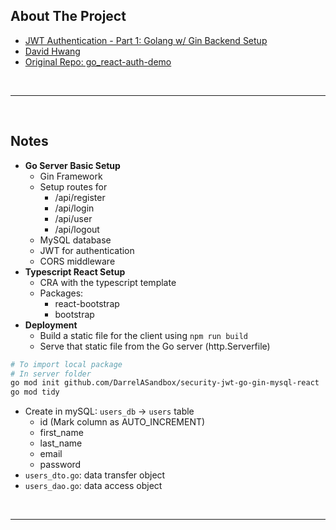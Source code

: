 ## About The Project

- [JWT Authentication - Part 1: Golang w/ Gin Backend Setup](https://www.youtube.com/watch?v=QD2BCikYCyc)
- [David Hwang](https://github.com/dhij)
- [Original Repo: go_react-auth-demo](https://github.com/dhij/go_react-auth-demo)

&nbsp;

---

&nbsp;

## Notes

- **Go Server Basic Setup**
  - Gin Framework
  - Setup routes for
    - /api/register
    - /api/login
    - /api/user
    - /api/logout
  - MySQL database
  - JWT for authentication
  - CORS middleware
- **Typescript React Setup**
  - CRA with the typescript template
  - Packages:
    - react-bootstrap
    - bootstrap
- **Deployment**
  - Build a static file for the client using `npm run build`
  - Serve that static file from the Go server (http.Serverfile)

```sh
# To import local package
# In server folder
go mod init github.com/DarrelASandbox/security-jwt-go-gin-mysql-react
go mod tidy
```

- Create in mySQL: `users_db` -> `users` table
  - id (Mark column as AUTO_INCREMENT)
  - first_name
  - last_name
  - email
  - password
- `users_dto.go`: data transfer object
- `users_dao.go`: data access object

&nbsp;

---

&nbsp;
